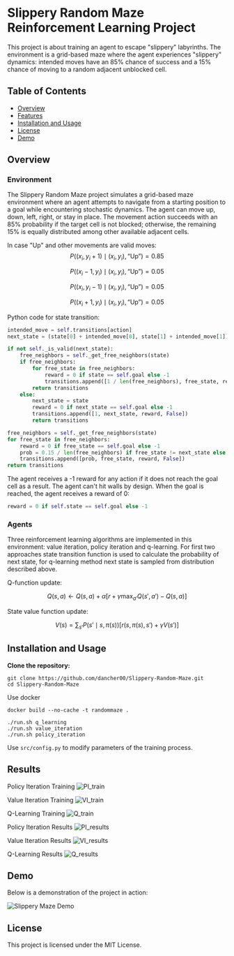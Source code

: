 # Slippery Random Maze Reinforcement Learning Project

This project is about training an agent to escape "slippery" labyrinths. 
The environment is a grid-based maze where the agent experiences "slippery" dynamics: 
intended moves have an 85% chance of success and a 15% chance of moving to a random adjacent unblocked cell.

## Table of Contents
- [Overview](#overview)
- [Features](#features)
- [Installation and Usage](#installation-and-usage)
- [License](#license)
- [Demo](#demo)

## Overview

### Environment

The Slippery Random Maze project simulates a grid-based maze environment where an agent attempts to navigate from a starting position to a goal while encountering stochastic dynamics. The agent can move up, down, left, right, or stay in place. The movement action succeeds with an 85% probability if the target cell is not blocked; otherwise, the remaining 15% is equally distributed among other available adjacent cells.


In case "Up" and other movements are valid moves:
$$
P((x_i, y_i + 1)\mid(x_i, y_i), \text{``Up''}) = 0.85
$$

$$
P((x_i - 1, y_i)\mid(x_i, y_i), \text{``Up''}) = 0.05
$$

$$
P((x_i, y_i - 1)\mid(x_i, y_i), \text{``Up''}) = 0.05
$$

$$
P((x_i + 1, y_i)\mid(x_i, y_i), \text{``Up''}) = 0.05
$$

Python code for state transition:
```python
intended_move = self.transitions[action]
next_state = (state[0] + intended_move[0], state[1] + intended_move[1])

if not self._is_valid(next_state):
    free_neighbors = self._get_free_neighbors(state)
    if free_neighbors:
        for free_state in free_neighbors:
            reward = 0 if state == self.goal else -1
            transitions.append([1 / len(free_neighbors), free_state, reward, False])
        return transitions
    else:
        next_state = state
        reward = 0 if next_state == self.goal else -1
        transitions.append([1, next_state, reward, False])
        return transitions

free_neighbors = self._get_free_neighbors(state)
for free_state in free_neighbors:
    reward = 0 if free_state == self.goal else -1
    prob = 0.15 / len(free_neighbors) if free_state != next_state else 0.15 / len(free_neighbors) + 0.85
    transitions.append([prob, free_state, reward, False])
return transitions
```

The agent receives a -1 reward for any action if it does not reach the goal cell as a result. The agent can't hit walls by design. When the goal is reached, the agent receives a reward of 0:

```python
reward = 0 if self.state == self.goal else -1
```

### Agents

Three reinforcement learning algorithms are implemented in this environment: value iteration, policy iteration and q-learning. For first two approaches state transition function is used to calculate the probability of next state, for q-learning method next state is sampled from distribution described above.

Q-function update:

$$
Q(s,a) \leftarrow Q(s,a) + \alpha \left[ r + \gamma \max_{a'} Q(s',a') - Q(s,a) \right]
$$

State value function update:

$$
V(s) = \sum_{s'} P(s' \mid s, \pi(s)) \left[ r(s, \pi(s), s') + \gamma V(s') \right]
$$

## Installation and Usage

**Clone the repository:**

```
git clone https://github.com/dancher00/Slippery-Random-Maze.git
cd Slippery-Random-Maze
```

Use docker
```
docker build --no-cache -t randommaze .

./run.sh q_learning
./run.sh value_iteration
./run.sh policy_iteration
```

Use `src/config.py` to modify parameters of the training process.
## Results

Policy Iteration Training
![PI_train](https://github.com/dancher00/Slippery-Random-Maze/blob/main/results/policy-iteration/training.png)

Value Iteration Training
![VI_train](https://github.com/dancher00/Slippery-Random-Maze/blob/main/results/value-iteration/training.png)

Q-Learning Training
![Q_train](https://github.com/dancher00/Slippery-Random-Maze/blob/main/results/q-learning/training.png)

Policy Iteration Results
![PI_results](https://github.com/dancher00/Slippery-Random-Maze/blob/main/results/policy-iteration/results.png)

Value Iteration Results
![VI_results](https://github.com/dancher00/Slippery-Random-Maze/blob/main/results/value-iteration/results.png)

Q-Learning Results
![Q_results](https://github.com/dancher00/Slippery-Random-Maze/blob/main/results/q-learning/results.png)

## Demo
Below is a demonstration of the project in action:

![Slippery Maze Demo](https://github.com/dancher00/Slippery-Random-Maze/blob/main/demo_maze.gif)

## License
This project is licensed under the MIT License.
